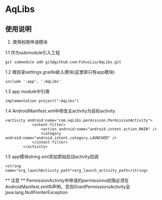 # AqLibs

## 使用说明

1. 使用权限申请模块

1.1 作为submodule引入工程
```
git submodule add git@github.com:FuhuiLiu/AqLibs.git
```
1.2 根目录settings.gradle新入模块(这里原只有app模块)
```
include ':app', ':AqLibs'
```
1.3 app module中引用
```
implementation project(":AqLibs")
```
1.4 AndroidManifest.xml中修改主activity为目标activity
```
<activity android:name="com.aqLibs.permission.PermissionActivity">
            <intent-filter>
                <action android:name="android.intent.action.MAIN" />
                <category android:name="android.intent.category.LAUNCHER" />
            </intent-filter>
        </activity>
```
1.5 app模块string.xml添加原始启动activity回调
```
<string name="org_launchActivity_path">org_launch_activity_path</string>
```

** 注意 ** 
PermissionActivity中申请的permissions权限必须在AndroidManifest.xml中声明，否则GrantPermissionsActivity会java.lang.NullPointerException
